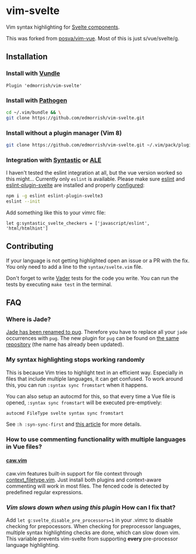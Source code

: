 # vim-svelte 

Vim syntax highlighting for [Svelte components](https://v3.svelte.technology).

This was forked from
[posva/vim-vue](https://github.com/posva/vim-vue). Most of this is just s/vue/svelte/g.

## Installation

### Install with [Vundle](https://github.com/VundleVim/Vundle.vim)

```viml
Plugin 'edmorrish/vim-svelte'
```

### Install with [Pathogen](https://github.com/tpope/vim-pathogen)

```bash
cd ~/.vim/bundle && \
git clone https://github.com/edmorrish/vim-svelte.git
```

### Install without a plugin manager (Vim 8)

```bash
git clone https://github.com/edmorrish/vim-svelte.git ~/.vim/pack/plugins/start/vim-svelte
```

### Integration with [Syntastic](https://github.com/scrooloose/syntastic) or [ALE](https://github.com/w0rp/ale)

I haven't tested the eslint integration at all, but the vue version worked so this might...
Currently only `eslint` is available. Please make sure
[eslint](http://eslint.org/) and
[eslint-plugin-svelte](https://github.com/vuejs/eslint-plugin-svelte) are installed
and properly [configured](https://github.com/vuejs/eslint-plugin-svelte):

```bash
npm i -g eslint eslint-plugin-svelte3
eslint --init
```
Add something like this to your vimrc file:

```vim
let g:syntastic_svelte_checkers = ['javascript/eslint', 'html/htmlhint']
```

## Contributing

If your language is not getting highlighted open an issue or a PR with the fix.
You only need to add a line to the `syntax/svelte.vim` file.

Don't forget to write [Vader](https://github.com/junegunn/vader.vim) tests for
the code you write. You can run the tests by executing `make test` in the
terminal.

## FAQ

### Where is Jade?

[Jade has been renamed to pug](https://github.com/pugjs/jade/issues/2184).
Therefore you have to replace all your `jade` occurrences with `pug`. The new
plugin for `pug` can be found on [the same repository](https://github.com/digitaltoad/vim-pug)
(the name has already been updated).

### My syntax highlighting stops working randomly

This is because Vim tries to highlight text in an efficient way. Especially in
files that include multiple languages, it can get confused. To work around
this, you can run `:syntax sync fromstart` when it happens.

You can also setup an autocmd for this, so that every time a Vue file is
opened, `:syntax sync fromstart` will be executed pre-emptively:

```vim
autocmd FileType svelte syntax sync fromstart
```

See `:h :syn-sync-first` and [this article](http://vim.wikia.com/wiki/Fix_syntax_highlighting)
for more details.

### How to use commenting functionality with multiple languages in Vue files?

#### [caw.vim](https://github.com/tyru/caw.vim)

caw.vim features built-in support for file context through [context_filetype.vim](https://github.com/Shougo/context_filetype.vim). Just install both plugins and context-aware commenting will work in most files. The fenced code is detected by predefined regular expressions.

### _Vim slows down when using this plugin_ How can I fix that?

Add `let g:svelte_disable_pre_processors=1` in your .vimrc to disable checking for prepocessors. When checking for preprocessor languages, multiple syntax highlighting checks are done, which can slow down vim. This variable prevents vim-svelte from supporting **every** pre-processor language highlighting.
